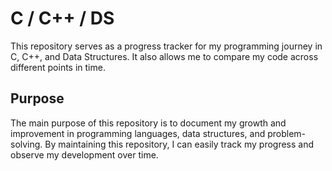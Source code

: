 # C / C++ / DS

This repository serves as a progress tracker for my programming journey in C, C++, and Data Structures. It also allows me to compare my code across different points in time.

## Purpose

The main purpose of this repository is to document my growth and improvement in programming languages, data structures, and problem-solving. By maintaining this repository, I can easily track my progress and observe my development over time.

